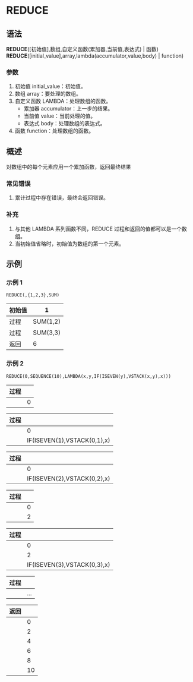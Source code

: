 # REDUCE
## 语法

**REDUCE**([初始值],数组,自定义函数(累加器,当前值,表达式) | 函数)    
**REDUCE**([initial_value],array,lambda(accumulator,value,body) | function)

### 参数

1. 初始值 initial_value：初始值。
2. 数组 array：要处理的数组。
3. 自定义函数 LAMBDA：处理数组的函数。
   - 累加器 accumulator：上一步的结果。
   - 当前值 value：当前处理的值。
   - 表达式 body：处理数组的表达式。
4. 函数 function：处理数组的函数。

## 概述

对数组中的每个元素应用一个累加函数，返回最终结果

### 常见错误

1. 累计过程中存在错误，最终会返回错误。

### 补充

1. 与其他 LAMBDA 系列函数不同，REDUCE 过程和返回的值都可以是一个数组。
2. 当初始值省略时，初始值为数组的第一个元素。

## 示例

### 示例 1

```excel
REDUCE(,{1,2,3},SUM)
```

| 初始值 | 1        |
| ------ | -------- |
| 过程   | SUM(1,2) |
| 过程   | SUM(3,3) |
| 返回   | 6        |

### 示例 2

```excel
REDUCE(0,SEQUENCE(10),LAMBDA(x,y,IF(ISEVEN(y),VSTACK(x,y),x)))
```

| 过程 |     |
| ---- | --- |
|      | 0   |

| 过程 |                             |
| ---- | --------------------------- |
|      | 0                           |
|      | IF(ISEVEN(1),VSTACK(0,1),x) |

| 过程 |                             |
| ---- | --------------------------- |
|      | 0                           |
|      | IF(ISEVEN(2),VSTACK(0,2),x) |

| 过程 |     |
| ---- | --- |
|      | 0   |
|      | 2   |

| 过程 |     |
| ---- | --- |
|      | 0   |
|      | 2   |
||IF(ISEVEN(3),VSTACK(0,3),x) 

| 过程 |     |
| ---- | --- |
||...

| 返回 |  |
| --- | --- |
|  | 0 |
|  | 2 |
|  | 4 |
|  | 6 |
|  | 8 |
|  | 10 |